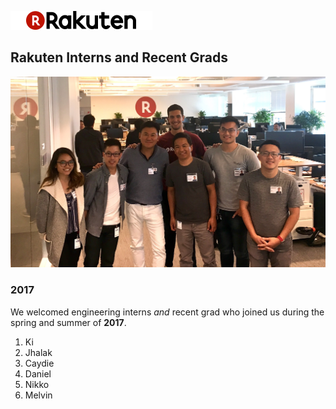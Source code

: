 ![Logo](/2017/media/logo-227x30.png)

## Rakuten Interns and Recent Grads

![Photo](/2017/media/interns.jpg)

### 2017

We welcomed engineering interns _and_ recent grad who joined us during the spring and summer of **2017**.

1. Ki
1. Jhalak
1. Caydie
1. Daniel
1. Nikko
1. Melvin
